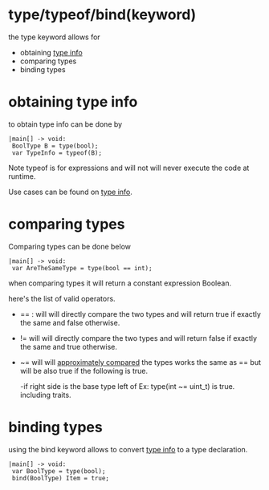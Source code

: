# type/typeof/bind(keyword)

the type keyword allows for 
- obtaining [type info](./TypeInfo.md)
- comparing types
- binding types


# obtaining type info

to obtain type info can be done by



```
|main[] -> void:
 BoolType B = type(bool);
 var TypeInfo = typeof(B);

```

Note typeof is for expressions and will not will never execute the code at runtime.

Use cases can be found on [type info](./TypeInfo.md).

#  comparing types

Comparing types can be done below

```
|main[] -> void:
 var AreTheSameType = type(bool == int);
```

when comparing types it will return a constant expression Boolean.

here's the list of valid operators.

- == : will will directly compare the two types and will return true if exactly the same and false otherwise.

- != will will directly compare the two types and will return false if exactly the same and true otherwise.

- ~= will will [approximately compared](../Concepts/approximately%20compared.md) the types works the same as == but will be also true if the following is true.

  -if right side is the base type left of Ex: type(int ~= uint_t) is true.
  including traits.
  
#  binding types

using the bind keyword allows to convert [type info](./TypeInfo.md) to a type declaration.
```
|main[] -> void:
 var BoolType = type(bool);
 bind(BoolType) Item = true;
```